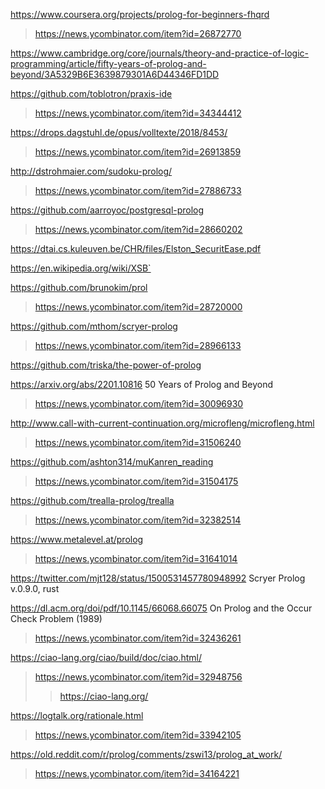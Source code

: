 https://www.coursera.org/projects/prolog-for-beginners-fhqrd
> https://news.ycombinator.com/item?id=26872770

https://www.cambridge.org/core/journals/theory-and-practice-of-logic-programming/article/fifty-years-of-prolog-and-beyond/3A5329B6E3639879301A6D44346FD1DD

https://github.com/toblotron/praxis-ide
> https://news.ycombinator.com/item?id=34344412

https://drops.dagstuhl.de/opus/volltexte/2018/8453/
> https://news.ycombinator.com/item?id=26913859

http://dstrohmaier.com/sudoku-prolog/
> https://news.ycombinator.com/item?id=27886733

https://github.com/aarroyoc/postgresql-prolog
> https://news.ycombinator.com/item?id=28660202

https://dtai.cs.kuleuven.be/CHR/files/Elston_SecuritEase.pdf

https://en.wikipedia.org/wiki/XSB`

https://github.com/brunokim/prol
> https://news.ycombinator.com/item?id=28720000

https://github.com/mthom/scryer-prolog
> https://news.ycombinator.com/item?id=28966133

https://github.com/triska/the-power-of-prolog

https://arxiv.org/abs/2201.10816 50 Years of Prolog and Beyond
> https://news.ycombinator.com/item?id=30096930

http://www.call-with-current-continuation.org/microfleng/microfleng.html
> https://news.ycombinator.com/item?id=31506240

https://github.com/ashton314/muKanren_reading
> https://news.ycombinator.com/item?id=31504175

https://github.com/trealla-prolog/trealla
> https://news.ycombinator.com/item?id=32382514

https://www.metalevel.at/prolog
> https://news.ycombinator.com/item?id=31641014

https://twitter.com/mjt128/status/1500531457780948992 Scryer Prolog v.0.9.0, rust

https://dl.acm.org/doi/pdf/10.1145/66068.66075 On Prolog and the Occur Check Problem (1989)
> https://news.ycombinator.com/item?id=32436261

https://ciao-lang.org/ciao/build/doc/ciao.html/
> https://news.ycombinator.com/item?id=32948756
> > https://ciao-lang.org/

https://logtalk.org/rationale.html
> https://news.ycombinator.com/item?id=33942105

https://old.reddit.com/r/prolog/comments/zswi13/prolog_at_work/
> https://news.ycombinator.com/item?id=34164221